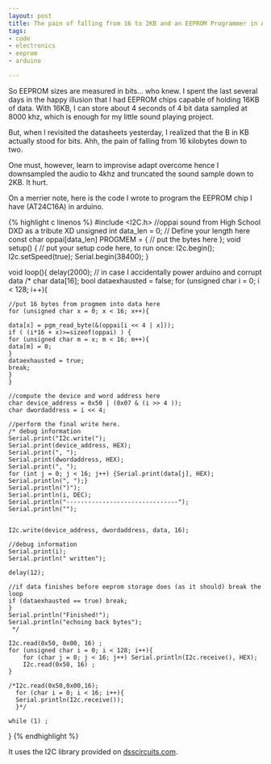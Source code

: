 ```yaml
---
layout: post
title: The pain of falling from 16 to 2KB and an EEPROM Programmer in Arduino
tags:
- code
- electronics
- eeprom
- arduino

---
```

So EEPROM sizes are measured in bits... who knew. I spent the last several days in the happy illusion that I had EEPROM chips capable of holding 16KB of data. With 16KB, I can store about 4 seconds of 4 bit data sampled at 8000 khz, which is enough for my little sound playing project.

But, when I revisited the datasheets yesterday, I realized that the B in KB actually stood for bits. Ahh, the pain of falling from 16 kilobytes down to two.

One must, however, learn to improvise adapt overcome hence I downsampled the audio to 4khz and truncated the sound sample down to 2KB. It hurt.

On a merrier note, here is the code I wrote to program the EEPROM chip I have (AT24C16A) in arduino.

{% highlight c linenos %}
#include <I2C.h>
//oppai sound from High School DXD as a tribute XD
unsigned int data_len = 0; // Define your length here
const char oppai[data_len] PROGMEM = {
	// put the bytes here
};
void setup() {
	// put your setup code here, to run once:
	I2c.begin();
	I2c.setSpeed(true);
	Serial.begin(38400);
}

void loop(){
	delay(2000); // in case I accidentally power arduino and corrupt data
	/*
	   char data[16];
	   bool dataexhausted = false;
	   for (unsigned char  i = 0; i < 128; i++){

	//put 16 bytes from progmem into data here
	for (unsigned char x = 0; x < 16; x++){

	data[x] = pgm_read_byte(&(oppai[i << 4 | x]));
	if ( (i*16 + x)>=sizeof(oppai) ) {
	for (unsigned char m = x; m < 16; m++){
	data[m] = 0;
	}
	dataexhausted = true;
	break;
	}
	}

	//compute the device and word address here
	char device_address = 0x50 | (0x07 & (i >> 4 ));
	char dwordaddress = i << 4;

	//perform the final write here.
	/* debug information 
	Serial.print("I2c.write("); 
	Serial.print(device_address, HEX);
	Serial.print(", ");
	Serial.print(dwordaddress, HEX);
	Serial.print(", ");
	for (int j = 0; j < 16; j++) {Serial.print(data[j], HEX); Serial.println(", ");}
	Serial.println(")");
	Serial.println(i, DEC);
	Serial.println("-------------------------------");
	Serial.println("");


	I2c.write(device_address, dwordaddress, data, 16);

	//debug information
	Serial.print(i);
	Serial.println(" written");

	delay(12);

	//if data finishes before eeprom storage does (as it should) break the loop
	if (dataexhausted == true) break;
	}
	Serial.println("Finished!");
	Serial.println("echoing back bytes");
	 */

	I2c.read(0x50, 0x00, 16) ;
	for (unsigned char i = 0; i < 128; i++){
		for (char j = 0; j < 16; j++) Serial.println(I2c.receive(), HEX);
		I2c.read(0x50, 16) ;
	}

	/*I2c.read(0x50,0x00,16);
	  for (char i = 0; i < 16; i++){
	  Serial.println(I2c.receive());
	  }*/

	while (1) ;

}
{% endhighlight %}

It uses the I2C library provided on [dsscircuits.com](http://dsscircuits.com/articles/arduino-i2c-master-library).
